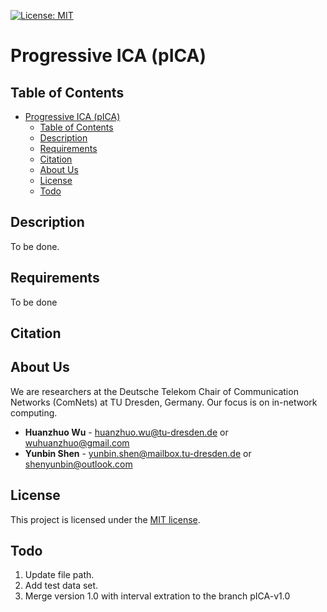 [![License: MIT](https://img.shields.io/badge/License-MIT-yellow.svg)](https://opensource.org/licenses/MIT)

# Progressive ICA (pICA)

## Table of Contents
- [Progressive ICA (pICA)](#progressive-ica-pica)
  - [Table of Contents](#table-of-contents)
  - [Description](#description)
  - [Requirements](#requirements)
  - [Citation](#citation)
  - [About Us](#about-us)
  - [License](#license)
  - [Todo](#todo)


## Description

To be done.

## Requirements

To be done

## Citation

## About Us

We are researchers at the Deutsche Telekom Chair of Communication Networks (ComNets) at TU Dresden, Germany. Our focus is on in-network computing.

* **Huanzhuo Wu** - huanzhuo.wu@tu-dresden.de or wuhuanzhuo@gmail.com
* **Yunbin Shen** - yunbin.shen@mailbox.tu-dresden.de or shenyunbin@outlook.com

## License

This project is licensed under the [MIT license](./LICENSE).

## Todo
1. Update file path.
2. Add test data set.
3. Merge version 1.0 with interval extration to the branch pICA-v1.0